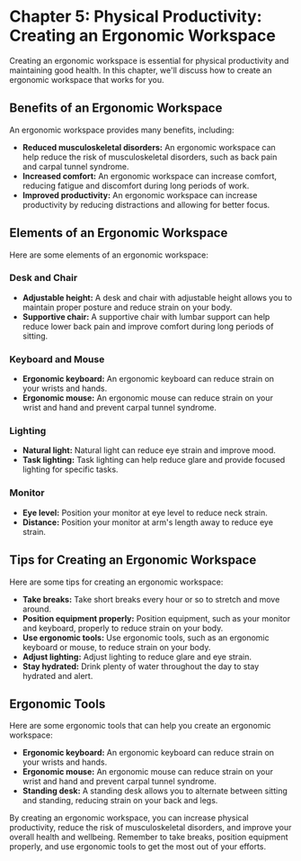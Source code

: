 Chapter 5: Physical Productivity: Creating an Ergonomic Workspace
=================================================================

Creating an ergonomic workspace is essential for physical productivity and maintaining good health. In this chapter, we'll discuss how to create an ergonomic workspace that works for you.

Benefits of an Ergonomic Workspace
----------------------------------

An ergonomic workspace provides many benefits, including:

* **Reduced musculoskeletal disorders:** An ergonomic workspace can help reduce the risk of musculoskeletal disorders, such as back pain and carpal tunnel syndrome.
* **Increased comfort:** An ergonomic workspace can increase comfort, reducing fatigue and discomfort during long periods of work.
* **Improved productivity:** An ergonomic workspace can increase productivity by reducing distractions and allowing for better focus.

Elements of an Ergonomic Workspace
----------------------------------

Here are some elements of an ergonomic workspace:

### Desk and Chair

* **Adjustable height:** A desk and chair with adjustable height allows you to maintain proper posture and reduce strain on your body.
* **Supportive chair:** A supportive chair with lumbar support can help reduce lower back pain and improve comfort during long periods of sitting.

### Keyboard and Mouse

* **Ergonomic keyboard:** An ergonomic keyboard can reduce strain on your wrists and hands.
* **Ergonomic mouse:** An ergonomic mouse can reduce strain on your wrist and hand and prevent carpal tunnel syndrome.

### Lighting

* **Natural light:** Natural light can reduce eye strain and improve mood.
* **Task lighting:** Task lighting can help reduce glare and provide focused lighting for specific tasks.

### Monitor

* **Eye level:** Position your monitor at eye level to reduce neck strain.
* **Distance:** Position your monitor at arm's length away to reduce eye strain.

Tips for Creating an Ergonomic Workspace
----------------------------------------

Here are some tips for creating an ergonomic workspace:

* **Take breaks:** Take short breaks every hour or so to stretch and move around.
* **Position equipment properly:** Position equipment, such as your monitor and keyboard, properly to reduce strain on your body.
* **Use ergonomic tools:** Use ergonomic tools, such as an ergonomic keyboard or mouse, to reduce strain on your body.
* **Adjust lighting:** Adjust lighting to reduce glare and eye strain.
* **Stay hydrated:** Drink plenty of water throughout the day to stay hydrated and alert.

Ergonomic Tools
---------------

Here are some ergonomic tools that can help you create an ergonomic workspace:

* **Ergonomic keyboard:** An ergonomic keyboard can reduce strain on your wrists and hands.
* **Ergonomic mouse:** An ergonomic mouse can reduce strain on your wrist and hand and prevent carpal tunnel syndrome.
* **Standing desk:** A standing desk allows you to alternate between sitting and standing, reducing strain on your back and legs.

By creating an ergonomic workspace, you can increase physical productivity, reduce the risk of musculoskeletal disorders, and improve your overall health and wellbeing. Remember to take breaks, position equipment properly, and use ergonomic tools to get the most out of your efforts.
